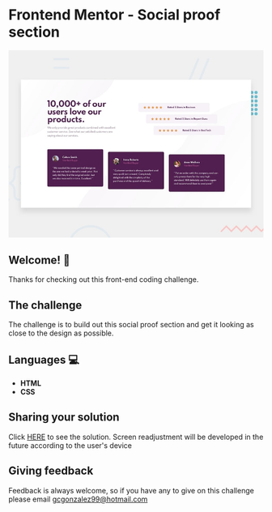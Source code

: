 # Frontend Mentor - Social proof section

![Design preview for the Social proof section coding challenge](./design/desktop-preview.jpg)

## Welcome! 👋

Thanks for checking out this front-end coding challenge.

## The challenge

The challenge is to build out this social proof section and get it looking as close to the design as possible.

## Languages :computer: 

- **HTML** 
- **CSS**

## Sharing your solution

Click [HERE](https://social-proof-section-taupe-beta.vercel.app) to see the solution.
Screen readjustment will be developed in the future according to the user's device

## Giving feedback

Feedback is always welcome, so if you have any to give on this challenge please email gcgonzalez99@hotmail.com
